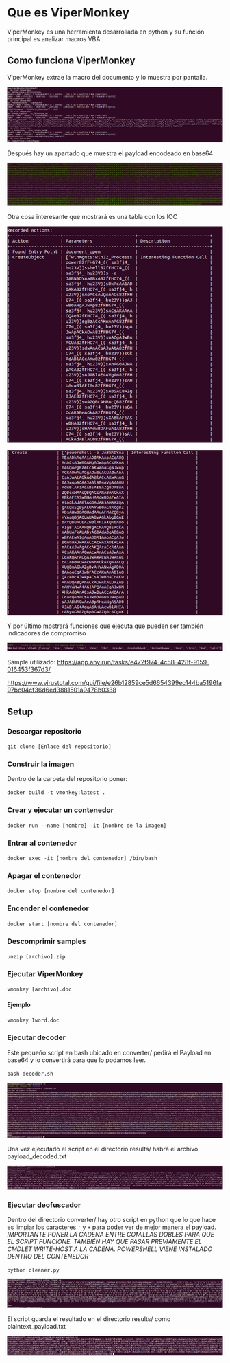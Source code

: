 # Que es ViperMonkey

ViperMonkey es una herramienta desarrollada en python y su función principal es analizar macros VBA.

## Como funciona ViperMonkey

ViperMonkey extrae la macro del documento y lo muestra por pantalla. 

![Macro](/Checkmate-ViperMonkey-main/images/macro_payload.png)

Después hay un apartado que muestra el payload encodeado en base64

![Base64](/Checkmate-ViperMonkey-main/images/base64_payload.png)

Otra cosa interesante que mostrará es una tabla con los IOC

![IOC1](/Checkmate-ViperMonkey-main/images/IOC_table.png)

![IOC2](/Checkmate-ViperMonkey-main/images/IOC_table2.png)

Y por último mostrará funciones que ejecuta que pueden ser también indicadores de compromiso

![PossibleIOC](/Checkmate-ViperMonkey-main/images/possible_IOC.png)

Sample utilizado: https://app.any.run/tasks/e472f974-4c58-428f-9159-016453f367d3/

https://www.virustotal.com/gui/file/e26b12859ce5d6654399ec144ba5196fa97bc04cf36d6ed3881501a9478b0338

## Setup

### Descargar repositorio

`git clone [Enlace del repositorio]`

### Construir la imagen

Dentro de la carpeta del repositorio poner:

`docker build -t vmonkey:latest .`

### Crear y ejecutar un contenedor

`docker run --name [nombre] -it [nombre de la imagen]`

### Entrar al contenedor

`docker exec -it [nombre del contenedor] /bin/bash`

### Apagar el contenedor 

`docker stop [nombre del contenedor]`

### Encender el contenedor

`docker start [nombre del contenedor]`

### Descomprimir samples

`unzip [archivo].zip`

### Ejecutar ViperMonkey

`vmonkey [archivo].doc`

#### Ejemplo 

`vmonkey 1word.doc`

### Ejecutar decoder

Este pequeño script en bash ubicado en converter/ pedirá el Payload en base64 y lo convertirá para que lo podamos leer.

`bash decoder.sh`

![Script](/Checkmate-ViperMonkey-main/images/decoder_script.png)

Una vez ejecutado el script en el directorio results/ habrá el archivo payload_decoded.txt

![DecodedScript](/Checkmate-ViperMonkey-main/images/decoder_result.png)

### Ejecutar deofuscador

Dentro del directorio converter/ hay otro script en python que lo que hace es limpiar los caracteres `'` y `+` para poder ver de mejor manera el payload. *IMPORTANTE PONER LA CADENA ENTRE COMILLAS DOBLES PARA QUE EL SCRIPT FUNCIONE. TAMBIÉN HAY QUE PASAR PREVIAMENTE EL CMDLET WRITE-HOST A LA CADENA. POWERSHELL VIENE INSTALADO DENTRO DEL CONTENEDOR*

`python cleaner.py`

![PythonDeobf](/Checkmate-ViperMonkey-main/images/python_script.png)

El script guarda el resultado en el directorio results/ como plaintext_payload.txt

![PlaintextResult](/Checkmate-ViperMonkey-main/images/plaintext.png)
